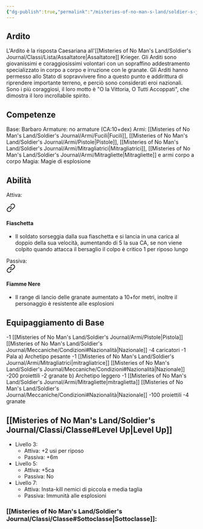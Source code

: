 ```yaml
---
{"dg-publish":true,"permalink":"/misteries-of-no-man-s-land/soldier-s-journal/classi/lista/ardito/"}
---
```


## Ardito
L'Ardito è la risposta Caesariana all'[[Misteries of No Man's Land/Soldier's Journal/Classi/Lista/Assaltatore\|Assaltatore]] Krieger. Gli Arditi sono giovanissimi e coraggiosissimi volontari con un sopraffino addestramento specializzato in corpo a corpo e irruzione con le granate. Gli Arditi hanno permesso allo Stato di sopravvivere fino a questo punto e addirittura di riprendere importante terreno, e perciò sono considerati eroi nazionali. Sono i più coraggiosi, il loro motto è "O la Vittoria, O Tutti Accoppati", che dimostra il loro incrollabile spirito.
## Competenze
Base: Barbaro
Armature: no armature (CA:10+dex) 
Armi: [[Misteries of No Man's Land/Soldier's Journal/Armi/Fucili\|Fucili]], [[Misteries of No Man's Land/Soldier's Journal/Armi/Pistole\|Pistole]], [[Misteries of No Man's Land/Soldier's Journal/Armi/Mitragliatrici\|Mitragliatrici]], [[Misteries of No Man's Land/Soldier's Journal/Armi/Mitragliette\|Mitragliette]] e armi corpo a corpo
Magia: Magie di esplosione
## Abilità
Attiva: 
<div class="transclusion internal-embed is-loaded"><a class="markdown-embed-link" href="/misteries-of-no-man-s-land/soldier-s-journal/classi/classe/#fiaschetta" aria-label="Open link"><svg xmlns="http://www.w3.org/2000/svg" width="24" height="24" viewBox="0 0 24 24" fill="none" stroke="currentColor" stroke-width="2" stroke-linecap="round" stroke-linejoin="round" class="svg-icon lucide-link"><path d="M10 13a5 5 0 0 0 7.54.54l3-3a5 5 0 0 0-7.07-7.07l-1.72 1.71"></path><path d="M14 11a5 5 0 0 0-7.54-.54l-3 3a5 5 0 0 0 7.07 7.07l1.71-1.71"></path></svg></a><div class="markdown-embed">



#### Fiaschetta
- Il soldato sorseggia dalla sua fiaschetta e si lancia in una carica al doppio della sua velocità, aumentando di 5 la sua CA, se non viene colpito quando attacca il bersaglio il colpo è critico 1 per riposo lungo

</div></div>
 Passiva: 
<div class="transclusion internal-embed is-loaded"><a class="markdown-embed-link" href="/misteries-of-no-man-s-land/soldier-s-journal/classi/classe/#fiamme-nere" aria-label="Open link"><svg xmlns="http://www.w3.org/2000/svg" width="24" height="24" viewBox="0 0 24 24" fill="none" stroke="currentColor" stroke-width="2" stroke-linecap="round" stroke-linejoin="round" class="svg-icon lucide-link"><path d="M10 13a5 5 0 0 0 7.54.54l3-3a5 5 0 0 0-7.07-7.07l-1.72 1.71"></path><path d="M14 11a5 5 0 0 0-7.54-.54l-3 3a5 5 0 0 0 7.07 7.07l1.71-1.71"></path></svg></a><div class="markdown-embed">



#### Fiamme Nere
- Il range di lancio delle granate aumentato a 10+for metri, inoltre il personaggio è resistente alle esplosioni

</div></div>

## Equipaggiamento di Base
-1 [[Misteries of No Man's Land/Soldier's Journal/Armi/Pistole\|Pistola]] [[Misteries of No Man's Land/Soldier's Journal/Meccaniche/Condizioni#Nazionalità\|Nazionale]]
-4 caricatori
-1 Pala
	a) Archetipo pesante
		-1 [[Misteries of No Man's Land/Soldier's Journal/Armi/Mitragliatrici\|mitragliatrice]] [[Misteries of No Man's Land/Soldier's Journal/Meccaniche/Condizioni#Nazionalità\|Nazionale]]		
		-200 proiettili
		-2 granate
	b) Archetipo leggero
		-1 [[Misteries of No Man's Land/Soldier's Journal/Armi/Mitragliette\|mitraglietta]] [[Misteries of No Man's Land/Soldier's Journal/Meccaniche/Condizioni#Nazionalità\|Nazionale]]
		-100 proiettili
		-4 granate

## [[Misteries of No Man's Land/Soldier's Journal/Classi/Classe#Level Up\|Level Up]]
- Livello 3:
	- Attiva: +2 usi per riposo
	- Passiva: +6m
- Livello 5:
	- Attiva: +5ca
	- Passiva: No
- Livello 7: 
	- Attiva: Insta-kill nemici di piccola e media taglia
	- Passiva: Immunità alle esplosioni
### [[Misteries of No Man's Land/Soldier's Journal/Classi/Classe#Sottoclasse\|Sottoclasse]]:

